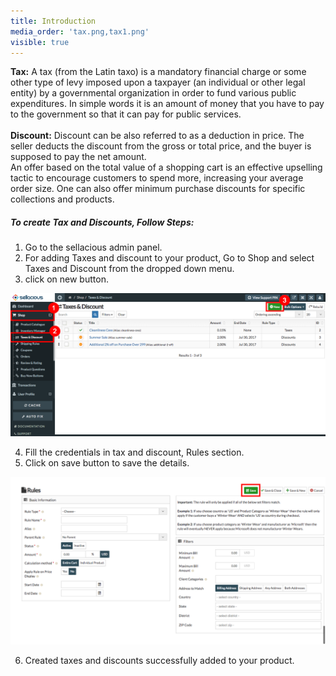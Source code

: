 ```yaml
---
title: Introduction
media_order: 'tax.png,tax1.png'
visible: true
---
```


**Tax:** A tax (from the Latin taxo) is a mandatory financial charge or some other type of levy imposed upon a taxpayer (an individual or other legal entity) by a governmental organization in order to fund various public expenditures. In simple words it is an amount of money that you have to pay to the government so that it can pay for public services.<br><br>
**Discount:** Discount can be also referred to as a deduction in price. The seller deducts the discount from the gross or total price, and the buyer is supposed to pay the net amount.<br>
An offer based on the total value of a shopping cart is an effective upselling tactic to encourage customers to spend more, increasing your average order size. One can also offer minimum purchase discounts for specific collections and products.

##### **To create Tax and Discounts, Follow Steps:**

1. Go to the sellacious admin panel.
2. For adding Taxes and discount to your product, Go to Shop and select Taxes and Discount from the dropped down        menu.
3. click on new button.

![](tax.png)

4. Fill the credentials in tax and discount, Rules section.
5. Click on save button to save the details.

![](tax1.png)

6. Created taxes and discounts successfully added to your product.
